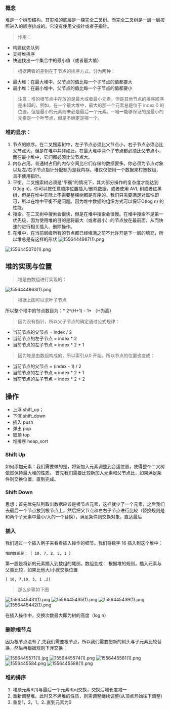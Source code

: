 ### 概念
堆是一个树形结构，其实堆的底层是一棵完全二叉树。而完全二叉树是一层一层按照进入的顺序排成的。它没有使用父指针或者子指针。

>作用：
- 构建优先队列
- 支持堆排序
- 快速找出一个集合中的最小值（或者最大值）

>根据两者的差别在于节点的排序方式，分为两种：
- 最大堆：在最大堆中，父节点的值比每一个子节点的值都要大
- 最小堆：在最小堆中，父节点的值比每一个子节点的值都要小

>注意：堆的根节点中存放的是最大或者最小元素，但是其他节点的排序顺序是未知的。例如，在一个最大堆中，最大的那一个元素总是位于 index 0 的位置，但是最小的元素则未必是最后一个元素。--唯一能够保证的是最小的元素是一个叶节点，但是不确定是哪一个。

### 堆的显示：
1. 节点的顺序。在二叉搜索树中，左子节点必须比父节点小，右子节点必须必比父节点大。但是在堆中并非如此。在最大堆中两个子节点都必须比父节点小，而在最小堆中，它们都必须比父节点大。
2. 内存占用。普通树占用的内存空间比它们存储的数据要多。你必须为节点对象以及左/右子节点指针分配额为是我内存。堆仅仅使用一个数据来村塾数组，且不使用指针。
3. 平衡。二叉搜索树必须是“平衡”的情况下，其大部分操作的复杂度才能达到O(log n)。你可以按任意顺序位置插入/删除数据，或者使用 AVL 树或者红黑树，但是在堆中实际上不需要整棵树都是有序的。我们只需要满足对属性即可，所以在堆中平衡不是问题。因为堆中数据的组织方式可以保证O(log n) 的性能。
4. 搜索。在二叉树中搜索会很快，但是在堆中搜索会很慢。在堆中搜索不是第一优先级，因为使用堆的目的是将最大（或者最小）的节点放在最前面，从而快速的进行相关插入、删除操作。
5. 在堆中，在当前层级所有的节点都已经填满之前不允许开是下一层的填充，所以堆总是有这样的形状
![1556444987(1).png](https://i.loli.net/2019/04/28/5cc57751777e2.png)



![1556445070(1).png](https://i.loli.net/2019/04/28/5cc57797f1538.png)


## 堆的实现与位置
> 堆是由数组进行实现的：

![1556444863(1).png](https://i.loli.net/2019/04/28/5cc576d1200b6.png)

> 根据上图可以求叶子节点

所以整个堆中的节点数目为：* 2^(H+1) - 1* （H为高）

> 因为没有指针，所以父子节点的确定通过公式规律：

- 当前节点的父节点 = index / 2
- 当前节点的左子节点 = index * 2
- 当前节点的左子节点 = index * 2 + 1

> 因为堆是由数组构成的，所以索引从0 开始，所以节点的位置也变成：

- 当前节点的父节点 = (index - 1) / 2
- 当前节点的左子节点 = index * 2 + 1
- 当前节点的左子节点 = index * 2 + 2

## 操作
- 上浮 shift_up；
- 下沉 shift_down
- 插入 push
- 弹出 pop
- 取顶 top
- 堆排序 heap_sort

### Shift Up
如何添加元素：我们需要做的是，将新加入元素调整到合适位置，使得整个二叉树依然保持最大堆的性质。 首先我们需要比较新加入元素和父节点比，如果满足条件则交换位置，直到完成。


### Shift Down
思想：首先优先队列取出数据应该是根节点元素，这样就少了一个元素，之后我们去最后一个节点放到根节点上，然后把父节点和左右子节点进行比较（替换规则是和两个子元素中最小/大的一个替换），满足条件则交换对象，直达最后



### 插入
我们通过一个插入例子来看看插入操作的细节。我们将数字 16 插入到这个堆中：


```
堆的数组是： [ 10, 7, 2, 5, 1 ]
```

第一股是将新的元素插入到数组的尾部。数组变成：
根据堆的规则，插入元素与父类比较，如果比他大/小就交换位置

```
[ 16, 7,10, 5, 1 ,2]
```

>那么步骤如下图

![1556445431(1).png](https://i.loli.net/2019/04/28/5cc57928b9ad7.png)
![1556445435(1).png](https://i.loli.net/2019/04/28/5cc579340a586.png)
![1556445439(1).png](https://i.loli.net/2019/04/28/5cc57934089b8.png)
![1556445442(1).png](https://i.loli.net/2019/04/28/5cc5793427961.png)

在插入操作中，交换次数最大即为树的高度（log n）
### 删除根节点
因为根节点没有了,先我们需要根节点，所以我们需要把新的树头与子元素比较替换，然后再根据规则下浮交换：

![1556445571(1).jpg](https://i.loli.net/2019/04/28/5cc579b0d98ea.jpg)
![1556445574(1).png](https://i.loli.net/2019/04/28/5cc579b0de720.png)
![1556445581(1).png](https://i.loli.net/2019/04/28/5cc579b0dcd50.png)
![1556445584.png](https://i.loli.net/2019/04/28/5cc579b0dfad4.png)
![1556445588(1).png](https://i.loli.net/2019/04/28/5cc579b0db3b9.png)



### 堆的排序

1.  堆顶元素R[1]与最后一个元素R[n]交换，交换后堆长度减一
2.  重新调整堆。此时又不满堆的性质，则需调整继续调整(从顶点开始往下调整)
3.  重复1，2，1，2..直到元素为0
